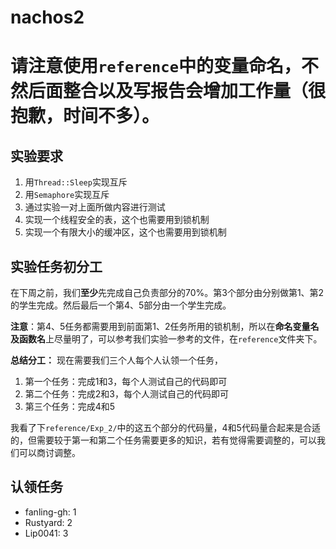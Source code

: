 # nachos2

**请注意使用`reference`中的变量命名，不然后面整合以及写报告会增加工作量（很抱歉，时间不多）。**
===


## 实验要求

1. 用`Thread::Sleep`实现互斥
2. 用`Semaphore`实现互斥
3. 通过实验一对上面所做内容进行测试
4. 实现一个线程安全的表，这个也需要用到锁机制
5. 实现一个有限大小的缓冲区，这个也需要用到锁机制


## 实验任务初分工

在下周之前，我们**至少**先完成自己负责部分的70%。第3个部分由分别做第1、第2的学生完成。然后最后一个第4、5部分由一个学生完成。

**注意**：第4、5任务都需要用到前面第1、2任务所用的锁机制，所以在**命名变量名及函数名**上尽量明了，可以参考我们实验一参考的文件，在`reference`文件夹下。

**总结分工：**
现在需要我们三个人每个人认领一个任务，
1. 第一个任务：完成1和3，每个人测试自己的代码即可
2. 第二个任务：完成2和3，每个人测试自己的代码即可
3. 第三个任务：完成4和5

我看了下`reference/Exp_2/`中的这五个部分的代码量，4和5代码量合起来是合适的，但需要较于第一和第二个任务需要更多的知识，若有觉得需要调整的，可以我们可以商讨调整。

## 认领任务

- fanling-gh: 1
- Rustyard: 2
- Lip0041: 3



